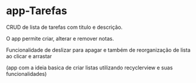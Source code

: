 # app-Tarefas
CRUD de lista de tarefas com titulo e descrição.

O app permite criar, alterar e remover notas.

Funcionalidade de deslizar para apagar e também de reorganização de lista ao clicar e arrastar

(app com a ideia basica de criar listas utilizando recyclerview e suas funcionalidades)
